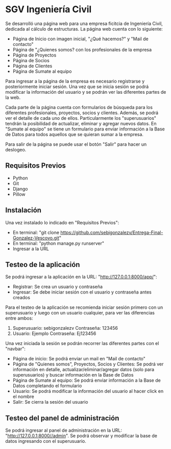 # SGV Ingeniería Civil

Se desarrolló una página web para una empresa ficitcia de Ingeniería Civil, dedicada al cálculo de estructuras. La página web cuenta con lo siguiente:
* Página de Inicio con imagen inicial, "¿Qué hacemos?" y "Mail de contacto"
* Página de "¿Quienes somos? con los profesionales de la empresa
* Página de Proyectos
* Página de Socios
* Página de Clientes
* Página de Sumate al equipo

Para ingresar a la página de la empresa es necesario registrarse y posteriormente iniciar sesión. Una vez que se inicia sesión se podrá modificar la información del usuario y se podrán ver las diferentes partes de la web.

Cada parte de la página cuenta con formularios de búsqueda para los diferentes profesionales, proyectos, socios y clientes. Además, se podrá ver el detalle de cada uno de ellos. Particularmente los "superusuarios" tendrán la posibilidad de actualizar, eliminar y agregar nuevos datos.
En "Sumate al equipo" se tiene un formulario para enviar información a la Base de Datos para todos aquellos que se quieran sumar a la empresa.

Para salir de la página se puede usar el botón "Salir" para hacer un deslogeo.

## Requisitos Previos

* Python
* Git
* Django
* Pillow

## Instalación

Una vez instalado lo indicado en "Requisitos Previos":
* En terminal: "git clone https://github.com/sebigonzalezv/Entrega-Final-Gonzalez-Vescovo.git"
* En terminal: "python manage.py runserver"
* Ingresar a la URL

## Testeo de la aplicación

Se podrá ingresar a la aplicación en la URL: "http://127.0.0.1:8000/app/":
* Registrar: Se crea un usuario y contraseña
* Ingresar: Se debe iniciar sesión con el usuario y contraseña antes creados

Para el testeo de la aplicación se recomienda iniciar sesión primero con un superusuario y luego con un usuario cualquier, para ver las diferencias entre ambos:
1)  Superusuario:       sebigonzalezv
    Contraseña:         123456
2)  Usuario:            Ejemplo
    Contraseña:         Ej123456

Una vez iniciada la sesión se podrán recorrer las diferentes partes con el "navbar":
* Página de inicio: Se podrá enviar un mail en "Mail de contacto"
* Página de "Quienes somos", Proyectos, Socios y Clientes: Se podrá ver información en detalle, actualizar/eliminar/agregar datos (solo para superusuarios) y buscar información en la Base de Datos
* Página de Sumate al equipo: Se podrá enviar información a la Base de Datos completando el formulario
* Usuario: Se podrá modificar la información del usuario al hacer click en el nombre
* Salir: Se cierra la sesión del usuario

## Testeo del panel de administración

Se podrá ingresar al panel de administración en la URL: "http://127.0.0.1:8000//admin".
Se podrá observar y modificar la base de datos ingresando con el superusuario.